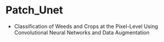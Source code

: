 # Patch_Unet
* Classification of Weeds and Crops at the Pixel-Level Using Convolutional Neural Networks and Data Augmentation
